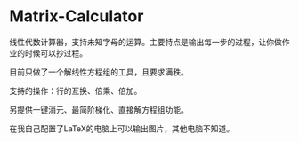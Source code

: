 # Matrix-Calculator
线性代数计算器，支持未知字母的运算。主要特点是输出每一步的过程，让你做作业的时候可以抄过程。

目前只做了一个解线性方程组的工具，且要求满秩。

支持的操作：行的互换、倍乘、倍加。

另提供一键消元、最简阶梯化、直接解方程组功能。

在我自己配置了LaTeX的电脑上可以输出图片，其他电脑不知道。
